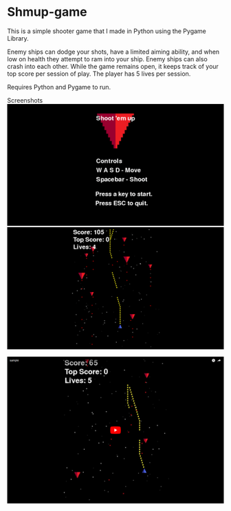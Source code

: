 # Shmup-game

This is a simple shooter game that I made in Python using the Pygame Library.

Enemy ships can dodge your shots, have a limited aiming ability, and when low on health they attempt to ram into your ship. Enemy ships can also crash into each other.
While the game remains open, it keeps track of your top score per session of play. The player has 5 lives per session.

Requires Python and Pygame to run.




Screenshots
![alt text](https://raw.githubusercontent.com/tr6/Shmup-game/master/screenshots/title%20screen.png)
![alt text](https://raw.githubusercontent.com/tr6/Shmup-game/master/screenshots/gameplay.png)

[![Alt text for your video](https://raw.githubusercontent.com/tr6/Shmup-game/master/screenshots/Screen%20Shot%202017-09-15%20at%2017.40.04.png)](https://www.youtube.com/watch?v=_s8E5BhckwE)
